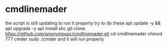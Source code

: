 # cmdlinemader
the script is still updating 
to run it properly
try to do these
apt update -y && apt upgrade -y
apt install shc 
git clone https://github.com/anonymousc/cmdlinemader.git
cd cmdlinemader
chmod 777 cmder
sudo ./cmder
and it will run properly
